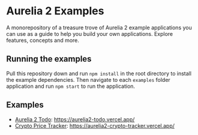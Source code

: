 # Aurelia 2 Examples

A monorepository of a treasure trove of Aurelia 2 example applications you can use as a guide to help you build your own applications. Explore features, concepts and more.

## Running the examples

Pull this repository down and run `npm install` in the root directory to install the example dependencies. Then navigate to each `examples` folder application and run `npm start` to run the application.

## Examples

- [Aurelia 2 Todo](examples/aurelia2-todo): https://aurelia2-todo.vercel.app/
- [Crypto Price Tracker](examples/crypto-price-tracker): https://aurelia2-crypto-tracker.vercel.app/